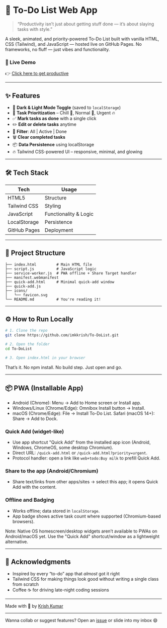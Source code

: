 # 📝 To-Do List Web App

> “Productivity isn’t just about getting stuff done — it’s about slaying tasks with style.”

A sleek, animated, and priority-powered To-Do List built with vanilla HTML, CSS (Tailwind), and JavaScript — hosted live on GitHub Pages. No frameworks, no fluff — just vibes and functionality.

### 🚀 Live Demo

👉 [Click here to get productive](https://imkkrish.github.io/To-DoList/)

---
## ✨ Features

* 🎨 **Dark & Light Mode Toggle** (saved to `localStorage`)
* 🧈 **Task Prioritization** – Chill 🧈, Normal 📌, Urgent 🔥
* ✅ **Mark tasks as done** with a single click
* ✏️ **Edit or delete tasks** anytime
* 📂 **Filter**: All | Active | Done
* 🗑️ **Clear completed tasks**
* 📦 **Data Persistence** using localStorage
* 🔥 Tailwind CSS-powered UI – responsive, minimal, and glowing

---

## 🛠️ Tech Stack

| Tech         | Usage                 |
| ------------ | --------------------- |
| HTML5        | Structure             |
| Tailwind CSS | Styling               |
| JavaScript   | Functionality & Logic |
| LocalStorage | Persistence           |
| GitHub Pages | Deployment            |

---

## 📁 Project Structure

```
├── index.html         # Main HTML file
├── script.js          # JavaScript logic
├── service-worker.js  # PWA offline + Share Target handler
├── manifest.webmanifest
├── quick-add.html     # Minimal quick-add window
├── quick-add.js
├── icons/
│   └── favicon.svg
└── README.md          # You're reading it!

```

---

## ⚙️ How to Run Locally

```bash
# 1. Clone the repo
git clone https://github.com/imkkrish/To-DoList.git

# 2. Open the folder
cd To-DoList

# 3. Open index.html in your browser
```

That’s it. No npm install. No build step. Just open and go.

---

## 📦 PWA (Installable App)

- Android (Chrome): Menu → Add to Home screen or Install app.
- Windows/Linux (Chrome/Edge): Omnibox Install button → Install.
- macOS (Chrome/Edge): File → Install To-Do List. Safari (macOS 14+): Share → Add to Dock.

### Quick Add (widget-like)
- Use app shortcut "Quick Add" from the installed app icon (Android, Windows, ChromeOS, some desktop Chromium).
- Direct URL: `/quick-add.html` or `/quick-add.html?priority=urgent`.
- Protocol handler: open a link like `web+todo:Buy milk` to prefill Quick Add.

### Share to the app (Android/Chromium)
- Share text/links from other apps/sites → select this app; it opens Quick Add with the content.

### Offline and Badging
- Works offline; data stored in `localStorage`.
- App badge shows active task count where supported (Chromium-based browsers).

Note: Native OS homescreen/desktop widgets aren’t available to PWAs on Android/macOS yet. Use the "Quick Add" shortcut/window as a lightweight alternative.

---

## 🙌 Acknowledgments

* Inspired by every “to-do” app that *almost* got it right
* Tailwind CSS for making things look good without writing a single class from scratch
* Coffee ☕ for driving late-night coding sessions

---

Made with 💖 by [Krish Kumar](https://github.com/imkkrish)

---

Wanna collab or suggest features?
Open an [issue](https://github.com/imkkrish/To-DoList/issues) or slide into my inbox 😄
